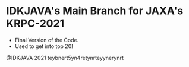 # IDKJAVA's Main Branch for JAXA's KRPC-2021

* Final Version of the Code.
* Used to get into top 20!

@IDKJAVA 2021
teybnert5yn4retynrteyynerynrt

